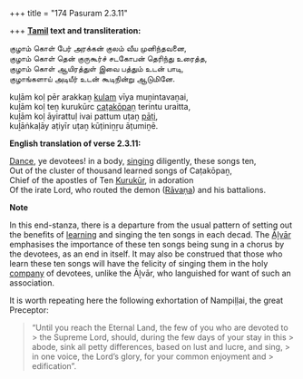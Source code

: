 +++
title = "174 Pasuram 2.3.11"

+++
**[Tamil](/definition/tamil#history "show Tamil definitions") text and transliteration:**

குழாம் கொள் பேர் அரக்கன் குலம் வீய முனிந்தவனை,  
குழாம் கொள் தென் குருகூர்ச் சடகோபன் தெரிந்து உரைத்த,  
குழாம் கொள் ஆயிரத்துள் இவை பத்தும் உடன் பாடி,  
குழாங்களாய் அடியீர் உடன் கூடிநின்று ஆடுமினே.

kuḻām koḷ pēr arakkaṉ [kulam](/definition/kulam#history "show kulam definitions") vīya muṉintavaṉai,  
kuḻām koḷ teṉ kurukūrc [caṭakōpaṉ](/definition/catakopan#vaishnavism "show caṭakōpaṉ definitions") terintu uraitta,  
kuḻām koḷ āyirattuḷ ivai pattum uṭaṉ [pāṭi](/definition/pati#vaishnavism "show pāṭi definitions"),  
kuḻāṅkaḷāy aṭiyīr uṭaṉ kūṭiniṉṟu āṭumiṉē.

**English translation of verse 2.3.11:**

[Dance](/definition/dance#history "show Dance definitions"), ye devotees! in a body, [singing](/definition/singing#history "show singing definitions") diligently, these songs ten,  
Out of the cluster of thousand learned songs of Caṭakōpaṉ,  
Chief of the apostles of Ten [Kurukūr](/definition/kurukur#vaishnavism "show Kurukūr definitions"), in adoration  
Of the irate Lord, who routed the demon ([Rāvaṇa](/definition/ravana#vaishnavism "show Rāvaṇa definitions")) and his battalions.

**Note**

In this end-stanza, there is a departure from the usual pattern of setting out the benefits of [learning](/definition/learning#history "show learning definitions") and singing the ten songs in each decad. The [Āḻvār](/definition/aḻvar#vaishnavism "show Āḻvār definitions") emphasises the importance of these ten songs being sung in a chorus by the devotees, as an end in itself. It may also be construed that those who learn these ten songs will have the felicity of singing them in the holy [company](/definition/company#history "show company definitions") of devotees, unlike the Āḻvār, who languished for want of such an association.

It is worth repeating here the following exhortation of Nampiḷḷai, the great Preceptor:

> “Until you reach the Eternal Land, the few of you who are devoted to > the Supreme Lord, should, during the few days of your stay in this > abode, sink all petty differences, based on lust and lucre, and sing, > in one voice, the Lord’s glory, for your common enjoyment and > edification”.


